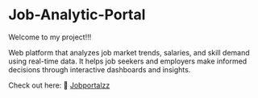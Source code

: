 # Job-Analytic-Portal

Welcome to my project!!!

Web platform that analyzes job market trends, salaries, and skill demand using real-time data. It helps job seekers and employers make informed decisions through interactive dashboards and insights.


Check out here:
🔗 [Jobportalzz](https://jobportalzz.netlify.app/)
